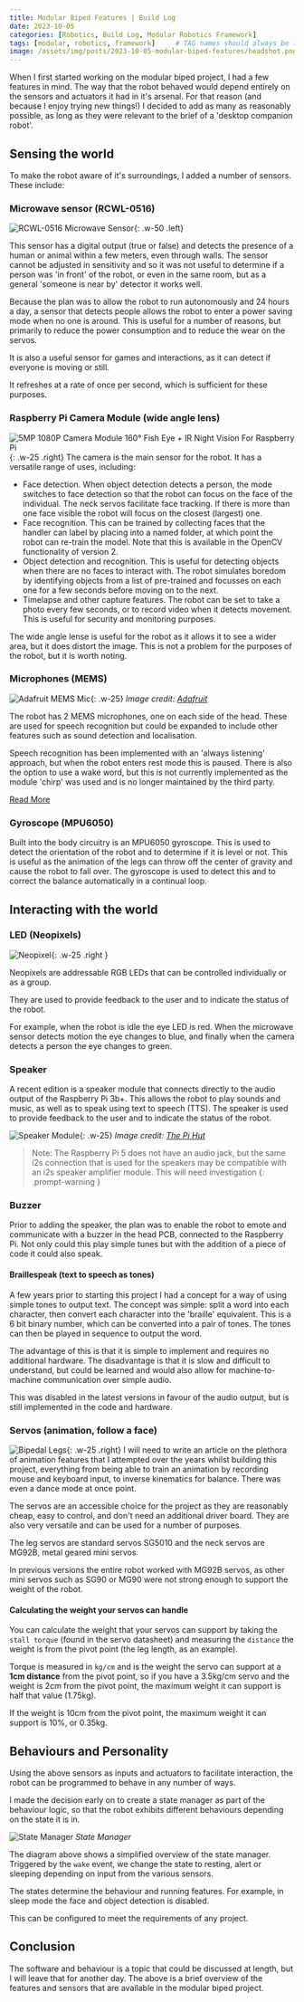 ```yaml
---
title: Modular Biped Features | Build Log
date: 2023-10-05
categories: [Robotics, Build Log, Modular Robotics Framework]
tags: [modular, robotics, framework]     # TAG names should always be lowercase
image: /assets/img/posts/2023-10-05-modular-biped-features/headshot.png
---
```


When I first started working on the modular biped project, I had a few features in mind. The way that the robot behaved would depend entirely on the sensors and actuators it had in it's arsenal. For that reason (and because I enjoy trying new things!) I decided to add as many as reasonably possible, as long as they were relevant to the brief of a 'desktop companion robot'.

## Sensing the world

To make the robot aware of it's surroundings, I added a number of sensors. These include:

### Microwave sensor (RCWL-0516)

![RCWL-0516 Microwave Sensor](/assets/img/posts/2023-10-05-modular-biped-features/rcwl-0516.png){: .w-50 .left} 

This sensor has a digital output (true or false) and detects the presence of a human or animal within a few meters, even through walls. The sensor cannot be adjusted in sensitivity and so it was not useful to determine if a person was 'in front' of the robot, or even in the same room, but as a general 'someone is near by' detector it works well.

Because the plan was to allow the robot to run autonomously and 24 hours a day, a sensor that detects people allows the robot to enter a power saving mode when no one is around. This is useful for a number of reasons, but primarily to reduce the power consumption and to reduce the wear on the servos.

It is also a useful sensor for games and interactions, as it can detect if everyone is moving or still.

It refreshes at a rate of once per second, which is sufficient for these purposes.

### Raspberry Pi Camera Module (wide angle lens)

![5MP 1080P Camera Module 160° Fish Eye + IR Night Vision For Raspberry Pi](/assets/img/posts/2023-10-05-modular-biped-features/pi-cam.png){: .w-25 .right}
The camera is the main sensor for the robot. It has a versatile range of uses, including:
- Face detection. When object detection detects a person, the mode switches to face detection so that the robot can focus on the face of the individual. The neck servos facilitate face tracking. If there is more than one face visible the robot will focus on the closest (largest) one.
- Face recognition. This can be trained by collecting faces that the handler can label by placing into a named folder, at which point the robot can re-train the model. Note that this is available in the OpenCV functionality of version 2.
- Object detection and recognition. This is useful for detecting objects when there are no faces to interact with. The robot simulates boredom by identifying objects from a list of pre-trained and focusses on each one for a few seconds before moving on to the next.
- Timelapse and other capture features. The robot can be set to take a photo every few seconds, or to record video when it detects movement. This is useful for security and monitoring purposes.

The wide angle lense is useful for the robot as it allows it to see a wider area, but it does distort the image. This is not a problem for the purposes of the robot, but it is worth noting.

### Microphones (MEMS)

![Adafruit MEMS Mic](/assets/img/posts/2023-10-05-modular-biped-features/mems-mic.png){: .w-25}
_Image credit: [Adafruit](https://learn.adafruit.com/adafruit-i2s-mems-microphone-breakout/raspberry-pi-wiring-test)_

The robot has 2 MEMS microphones, one on each side of the head. These are used for speech recognition but could be expanded to include other features such as sound detection and localisation.

Speech recognition has been implemented with an 'always listening' approach, but when the robot enters rest mode this is paused. There is also the option to use a wake word, but this is not currently implemented as the module 'chirp' was used and is no longer maintained by the third party.

[Read More](https://learn.adafruit.com/adafruit-i2s-mems-microphone-breakout/raspberry-pi-wiring-test)

### Gyroscope (MPU6050)

Built into the body circuitry is an MPU6050 gyroscope. This is used to detect the orientation of the robot and to determine if it is level or not. This is useful as the animation of the legs can throw off the center of gravity and cause the robot to fall over. The gyroscope is used to detect this and to correct the balance automatically in a continual loop.

## Interacting with the world

### LED (Neopixels)

![Neopixel](/assets/img/posts/2023-10-05-modular-biped-features/neopixels.png){: .w-25 .right }

Neopixels are addressable RGB LEDs that can be controlled individually or as a group. 

They are used to provide feedback to the user and to indicate the status of the robot. 

For example, when the robot is idle the eye LED is red. When the microwave sensor detects motion the eye changes to blue, and finally when the camera detects a person the eye changes to green.



### Speaker


A recent edition is a speaker module that connects directly to the audio output of the Raspberry Pi 3b+. This allows the robot to play sounds and music, as well as to speak using text to speech (TTS). The speaker is used to provide feedback to the user and to indicate the status of the robot.

![Speaker Module](/assets/img/posts/2023-10-05-modular-biped-features/speaker.png){: .w-25}
_Image credit: [The Pi Hut](https://thepihut.com/products/adafruit-stemma-speaker-plug-and-play-audio-amplifier-ada3885?variant=30679065985086)_

> Note: The Raspberry Pi 5 does not have an audio jack, but the same i2s connection that is used for the speakers may be compatible with an i2s speaker amplifier module. This will need investigation
{: .prompt-warning }

### Buzzer

Prior to adding the speaker, the plan was to enable the robot to emote and communicate with a buzzer in the head PCB, connected to the Raspberry Pi. Not only could this play simple tunes but with the addition of a piece of code it could also speak.

#### Braillespeak (text to speech as tones)

A few years prior to starting this project I had a concept for a way of using simple tones to output text. The concept was simple: split a word into each character, then convert each character into the 'braille' equivalent. This is a 6 bit binary number, which can be converted into a pair of tones. The tones can then be played in sequence to output the word.

The advantage of this is that it is simple to implement and requires no additional hardware. The disadvantage is that it is slow and difficult to understand, but could be learned and would also allow for machine-to-machine communication over simple audio.

This was disabled in the latest versions in favour of the audio output, but is still implemented in the code and hardware.

### Servos (animation, follow a face)

![Bipedal Legs](/assets/img/posts/2023-10-05-modular-biped-features/legs.png){: .w-25 .right}
I will need to write an article on the plethora of animation features that I attempted over the years whilst building this project, everything from being able to train an animation by recording mouse and keyboard input, to inverse kinematics for balance. There was even a dance mode at once point.

The servos are an accessible choice for the project as they are reasonably cheap, easy to control, and don't need an additional driver board. They are also very versatile and can be used for a number of purposes.

The leg servos are standard servos SG5010 and the neck servos are MG92B, metal geared mini servos.

In previous versions the entire robot worked with MG92B servos, as other mini servos such as SG90 or MG90 were not strong enough to support the weight of the robot.

#### Calculating the weight your servos can handle
You can calculate the weight that your servos can support by taking the `stall torque` (found in the servo datasheet) and measuring the `distance` the weight is from the pivot point (the leg length, as an example). 

Torque is measured in `kg/cm` and is the weight the servo can support at a **1cm distance** from the pivot point, so if you have a 3.5kg/cm servo and the weight is 2cm from the pivot point, the maximum weight it can support is half that value (1.75kg). 

If the weight is 10cm from the pivot point, the maximum weight it can support is 10%, or 0.35kg.

## Behaviours and Personality

Using the above sensors as inputs and actuators to facilitate interaction, the robot can be programmed to behave in any number of ways.

I made the decision early on to create a state manager as part of the behaviour logic, so that the robot exhibits different behaviours depending on the state it is in.

![State Manager](/assets/img/posts/2023-10-05-modular-biped-features/states.png)
_State Manager_

The diagram above shows a simplified overview of the state manager. Triggered by the `wake` event, we change the state to resting, alert or sleeping depending on input from the various sensors.

The states determine the behaviour and running features. For example, in sleep mode the face and object detection is disabled.

This can be configured to meet the requirements of any project.

## Conclusion

The software and behaviour is a topic that could be discussed at length, but I will leave that for another day. The above is a brief overview of the features and sensors that are available in the modular biped project.